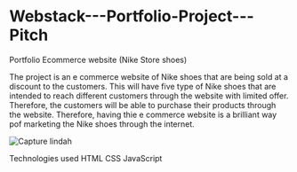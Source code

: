 # Webstack---Portfolio-Project---Pitch
Portfolio
Ecommerce website (Nike Store shoes)

The project is an e commerce website  of Nike shoes that are being sold at a discount to the customers. This will have five type of Nike shoes that are intended to reach different customers through the website with limited offer.  
Therefore, the customers will be able to purchase their products through the website.
Therefore, having thie e commerce website is a brilliant way pof marketing the Nike shoes through the internet.

![Capture lindah](https://github.com/Sumbati10/Webstack---Portfolio-Project---Pitch/assets/105505214/7630c485-5f57-4f11-bd23-6fbf7f3c85fa)


Technologies used
HTML
CSS
JavaScript

